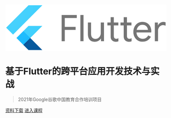 <!-- _coverpage.md -->

![logo](flutter.png)

# 基于Flutter的跨平台应用开发技术与实战

> 2021年Google谷歌中国教育合作培训项目


[资料下载](https://github.com/walkman617/Flutter2)
[进入课程](#Flutter)